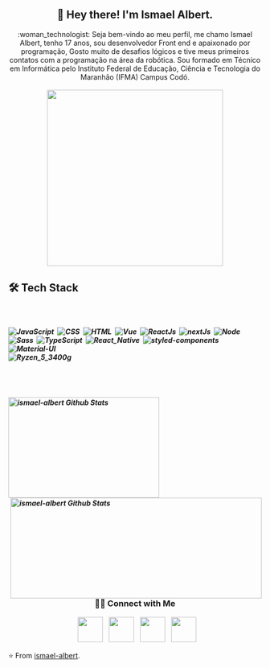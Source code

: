 <h2 align="center">👾 Hey  there!  I'm Ismael Albert. <width="25"></h2> 

<p align="center">
:woman_technologist: Seja bem-vindo ao meu perfil, me chamo Ismael Albert, tenho 17 anos, sou desenvolvedor Front end e apaixonado por programação, Gosto muito de desafios lógicos e tive meus primeiros contatos com a programação na área da robótica.
Sou formado em Técnico em Informática pelo Instituto Federal de Educação, Ciência e Tecnologia do Maranhão (IFMA) Campus Codó. 
<br> 
<br> 
<img width="350px"  src="https://www.cerebro.fit/uploads/thumbnails/course_thumbnails/course_thumbnail_default_70.jpg"/>
</p>

<h2>🛠 Tech Stack</h2> 

   &nbsp;
      <h5><h5>
    ![JavaScript](https://img.shields.io/badge/JavaScript-F7DF1E?style=for-the-badge&logo=javascript&logoColor=black)&nbsp;
    ![CSS](https://img.shields.io/badge/CSS3-1572B6?style=for-the-badge&logo=css3&logoColor=white)&nbsp;
    ![HTML](https://img.shields.io/badge/HTML5-E34F26?style=for-the-badge&logo=html5&logoColor=white)&nbsp;
    ![Vue](https://img.shields.io/badge/Vue.js-35495E?style=for-the-badge&logo=vue.js&logoColor=4FC08D)&nbsp;
    ![ReactJs](https://img.shields.io/badge/React-20232A?style=for-the-badge&logo=react&logoColor=61DAFB)&nbsp;
    ![nextJs](https://img.shields.io/badge/next.js-000000?style=for-the-badge&logo=nextdotjs&logoColor=white)&nbsp;
    ![Node](https://img.shields.io/badge/Node.js-43853D?style=for-the-badge&logo=node-dot-js&logoColor=white)&nbsp;     
    ![Sass](https://img.shields.io/badge/Sass-CC6699?style=for-the-badge&logo=sass&logoColor=white)&nbsp;
    ![TypeScript](https://img.shields.io/badge/TypeScript-007ACC?style=for-the-badge&logo=typescript&logoColor=white)&nbsp;
    ![React_Native](https://img.shields.io/badge/React_Native-20232A?style=for-the-badge&logo=react&logoColor=61DAFB)&nbsp;
    ![styled-components](https://img.shields.io/badge/styled--components-DB7093?style=for-the-badge&logo=styled-components&logoColor=white)&nbsp;
    ![Material-UI](https://img.shields.io/badge/Material--UI-0081CB?style=for-the-badge&logo=material-ui&logoColor=white)&nbsp;
         <br>
    ![Ryzen_5_3400g](https://img.shields.io/badge/AMD-Ryzen_5_3400g-ED1C24?style=for-the-badge&logo=amd&logoColor=white)&nbsp;
         ![]()&nbsp;
     <h5><h5>
    ![]()&nbsp;
     



<br>  
<img align="letf" src="https://github-readme-stats.vercel.app/api/top-langs/?username=ismael-albert&theme=radical&title_color=2234AE&text_color=D3D3D3&bg_color=0,000000,130F40" alt="ismael-albert Github Stats" width="300" height="200"><img align="right" src="https://github-readme-stats.vercel.app/api?username=ismael-albert&show_icons=true&count_private=true&theme=radical" alt="ismael-albert Github Stats" width="500" height="200">  


      
<br>


<h3 align="center"> 🤝🏻 Connect with Me</h3>
<p align="center">
&nbsp; <a href="https://twitter.com/IsmaelAlbert14" target="_blank" rel="noopener noreferrer"><img src="https://img.icons8.com/plasticine/100/000000/twitter.png" width="50" /></a>  
&nbsp; <a href="https://www.instagram.com/ismaelalbert_/" target="_blank" rel="noopener noreferrer"><img src="https://img.icons8.com/plasticine/100/000000/instagram-new.png" width="50" /></a>  
&nbsp; <a href="https://www.linkedin.com/in/ismaelalbert/" target="_blank" rel="noopener noreferrer"><img src="https://img.icons8.com/plasticine/100/000000/linkedin.png" width="50" /></a>
&nbsp; <a href="mailto:maelworkspace@gmail.com" target="_blank" rel="noopener noreferrer"><img src="https://img.icons8.com/plasticine/100/000000/gmail.png"  width="50" /> </a>
</p>

⭐️ From [ismael-albert](https://github.com/ismael-albert).
     
   
   
